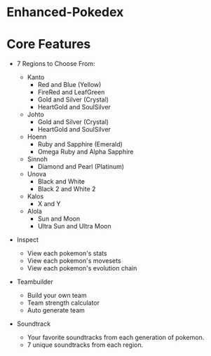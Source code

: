 # Enhanced-Pokedex

# Core Features
* 7 Regions to Choose From:
    * Kanto 
        * Red and Blue (Yellow)
        * FireRed and LeafGreen
        * Gold and Silver (Crystal)
        * HeartGold and SoulSilver
    * Johto
        * Gold and Silver (Crystal)
        * HeartGold and SoulSilver
    * Hoenn
        * Ruby and Sapphire (Emerald)
        * Omega Ruby and Alpha Sapphire
    * Sinnoh
        * Diamond and Pearl (Platinum)
    * Unova
        * Black and White
        * Black 2 and White 2 
    * Kalos
        * X and Y
    * Alola
        * Sun and Moon
        * Ultra Sun and Ultra Moon

* Inspect 
    * View each pokemon's stats
    * View each pokemon's movesets
    * View each pokemon's evolution chain

* Teambuilder
    * Build your own team
    * Team strength calculator
    * Auto generate team

* Soundtrack
    * Your favorite soundtracks from each generation of pokemon.
    * 7 unique soundtracks from each region.
